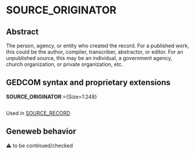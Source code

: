 ﻿# SOURCE_ORIGINATOR
## Abstract
The person, agency, or entity who created the record. For a published work, this could be the author,
compiler, transcriber, abstractor, or editor. For an unpublished source, this may be an individual, a
government agency, church organization, or private organization, etc.


## GEDCOM syntax and proprietary extensions

**SOURCE_ORIGINATOR**:={Size=1:248}
<pre>
</pre>
Used in <a href=Ged.SOURCE_RECORD.md>SOURCE_RECORD</a><br />


## Geneweb behavior



:warning: to be continued/checked

